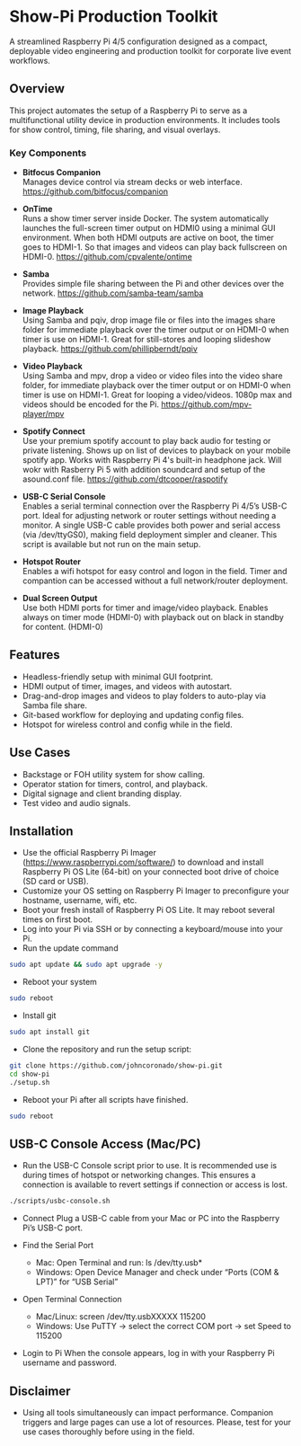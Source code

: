 # Show-Pi Production Toolkit

A streamlined Raspberry Pi 4/5 configuration designed as a compact, deployable video engineering and production toolkit for corporate live event workflows.

## Overview

This project automates the setup of a Raspberry Pi to serve as a multifunctional utility device in production environments. It includes tools for show control, timing, file sharing, and visual overlays.

### Key Components

- **Bitfocus Companion**  
  Manages device control via stream decks or web interface. https://github.com/bitfocus/companion

- **OnTime**  
  Runs a show timer server inside Docker. The system automatically launches the full-screen timer output on HDMI0 using a minimal GUI environment. When both HDMI outputs are active on boot, the timer goes to HDMI-1. So that images and videos can play back fullscreen on HDMI-0.  https://github.com/cpvalente/ontime

- **Samba**  
  Provides simple file sharing between the Pi and other devices over the network. https://github.com/samba-team/samba

- **Image Playback**   
  Using Samba and pqiv, drop image file or files into the images share folder for immediate playback over the timer output or on HDMI-0 when timer is use on HDMI-1. Great for still-stores and looping slideshow playback. https://github.com/phillipberndt/pqiv

- **Video Playback**   
  Using Samba and mpv, drop a video or video files into the video share folder, for immediate playback over the timer output or on HDMI-0 when timer is use on HDMI-1. Great for looping a video/videos. 1080p max and videos should be encoded for the Pi. https://github.com/mpv-player/mpv

- **Spotify Connect**  
  Use your premium spotify account to play back audio for testing or private listening. Shows up on list of devices to playback on your mobile spotify app. Works with Raspberry Pi 4's built-in headphone jack. Will wokr with Rasberry Pi 5 with addition soundcard and setup of the asound.conf file. https://github.com/dtcooper/raspotify

- **USB-C Serial Console**  
  Enables a serial terminal connection over the Raspberry Pi 4/5’s USB-C port. Ideal for adjusting network or router settings without needing a monitor. A single USB-C cable provides both power and serial access (via /dev/ttyGS0), making field deployment simpler and cleaner. This script is available but not run on the main setup. 

- **Hotspot Router**  
  Enables a wifi hotspot for easy control and logon in the field. Timer and compantion can be accessed without a full network/router deployment.

- **Dual Screen Output**  
  Use both HDMI ports for timer and image/video playback. Enables always on timer mode (HDMI-0) with playback out on black in standby for content. (HDMI-0)

## Features

- Headless-friendly setup with minimal GUI footprint.
- HDMI output of timer, images, and videos with autostart.
- Drag-and-drop images and videos to play folders to auto-play via Samba file share. 
- Git-based workflow for deploying and updating config files.
- Hotspot for wireless control and config while in the field.

## Use Cases

- Backstage or FOH utility system for show calling.
- Operator station for timers, control, and playback.
- Digital signage and client branding display.
- Test video and audio signals.

## Installation

- Use the official Raspberry Pi Imager (https://www.raspberrypi.com/software/) to download and install Raspberry Pi OS Lite (64-bit) on your connected boot drive of choice (SD card or USB).
- Customize your OS setting on Raspberry Pi Imager to preconfigure your hostname, username, wifi, etc.
- Boot your fresh install of Raspberry Pi OS Lite. It may reboot several times on first boot.
- Log into your Pi via SSH or by connecting a keyboard/mouse into your Pi.
- Run the update command
```bash
sudo apt update && sudo apt upgrade -y
```

- Reboot your system
```bash
sudo reboot
```

- Install git
```bash
sudo apt install git
```

- Clone the repository and run the setup script:
```bash
git clone https://github.com/johncoronado/show-pi.git
cd show-pi
./setup.sh
```

- Reboot your Pi after all scripts have finished.
```bash
sudo reboot
```

## USB-C Console Access (Mac/PC)
- Run the USB-C Console script prior to use. It is recommended use is during times of hotspot or networking changes. This ensures a connection is available to revert settings if connection or access is lost.
```bash
./scripts/usbc-console.sh
```
- Connect
   Plug a USB-C cable from your Mac or PC into the Raspberry Pi’s USB-C port.

- Find the Serial Port
   - Mac: Open Terminal and run:
     ls /dev/tty.usb*
   - Windows: Open Device Manager and check under “Ports (COM & LPT)” for “USB Serial”

- Open Terminal Connection
   - Mac/Linux:
     screen /dev/tty.usbXXXXX 115200
   - Windows:
     Use PuTTY → select the correct COM port → set Speed to 115200

- Login to Pi
   When the console appears, log in with your Raspberry Pi username and password.


## Disclaimer

- Using all tools simultaneously can impact performance. Companion triggers and large pages can use a lot of resources. Please, test for your use cases thoroughly before using in the field.
